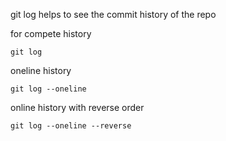 git log helps to see the commit history of the repo

for compete history
```shell
git log
```

oneline history
```shell
git log --oneline
```

online history with reverse order
```shell
git log --oneline --reverse
```
